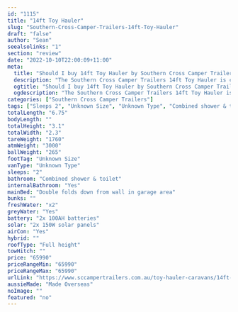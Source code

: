 ```yaml
---
id: "1115"
title: "14ft Toy Hauler"
slug: "Southern-Cross-Camper-Trailers-14ft-Toy-Hauler"
draft: "false"
author: "Sean"
seealsolinks: "1"
section: "review"
date: "2022-10-10T22:00:09+11:00"
meta:
  title: "Should I buy 14ft Toy Hauler by Southern Cross Camper Trailers?"
  description: "The Southern Cross Camper Trailers 14ft Toy Hauler is classed as Unknown Type, and sleeps 2 people. It is Made Overseas and comes in at Unknown Size. It generally has Combined shower & toilet."
  ogtitle: "Should I buy 14ft Toy Hauler by Southern Cross Camper Trailers?"
  ogdescription: "The Southern Cross Camper Trailers 14ft Toy Hauler is classed as Unknown Type, and sleeps 2 people. It is Made Overseas and comes in at Unknown Size. It generally has Combined shower & toilet."
categories: ["Southern Cross Camper Trailers"]
tags: ["Sleeps 2", "Unknown Size", "Unknown Type", "Combined shower & toilet", "Full height", "60 - 70k"]
totalLength: "6.75"
bodyLength: ""
totalHeight: "3.1"
totalWidth: "2.3"
tareWeight: "1760"
atmWeight: "3000"
ballWeight: "265"
footTag: "Unknown Size"
vanType: "Unknown Type"
sleeps: "2"
bathroom: "Combined shower & toilet"
internalBathroom: "Yes"
mainBed: "Double folds down from wall in garage area"
bunks: ""
freshWater: "x2"
greyWater: "Yes"
battery: "2x 100AH batteries"
solar: "2x 150W solar panels"
airCon: "Yes"
hybrid: ""
roofType: "Full height"
towHitch: ""
price: "65990"
priceRangeMin: "65990"
priceRangeMax: "65990"
urlLink: "https://www.sccampertrailers.com.au/toy-hauler-caravans/14ft-toy-hauler-fixed-roof-caravan#"
aussieMade: "Made Overseas"
noImage: ""
featured: "no"
---
```

